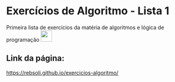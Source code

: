 # Exercícios de Algoritmo - Lista 1 
 Primeira lista de exercícios da matéria de algoritmos e lógica de programação 
 <img height="30px" width="30px" src="https://cdn.jsdelivr.net/gh/devicons/devicon/icons/javascript/javascript-original.svg" />
 
 ## Link da página: 
 https://rebsoli.github.io/exercicios-algoritmo/
